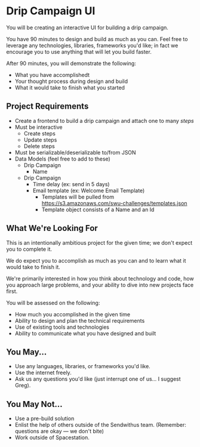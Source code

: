 Drip Campaign UI
================

You will be creating an interactive UI for building a drip campaign.

You have 90 minutes to design and build as much as you can. Feel free to 
leverage any technologies, libraries, frameworks you'd like; in fact we 
encourage you to use anything that will let you build faster.

After 90 minutes, you will demonstrate the following:
* What you have accomplishedt
* Your thought process during design and build
* What it would take to finish what you started


Project Requirements
--------------------

* Create a frontend to build a drip campaign and attach one to many *steps*
* Must be interactive
  * Create steps
  * Update steps
  * Delete steps
* Must be serializable/deserializable to/from JSON
* Data Models (feel free to add to these)
  * Drip Campaign
    * Name
  * Drip Campaign
    * Time delay (ex: send in 5 days)
    * Email template (ex: Welcome Email Template)
      * Templates will be pulled from https://s3.amazonaws.com/swu-challenges/templates.json
      * Template object consists of a Name and an Id



What We're Looking For
----------------------

This is an intentionally ambitious project for the given time; we don't expect you to complete it.

We do expect you to accomplish as much as you can and to learn what it would take to finish it.

We're primarily interested in how you think about technology and code, how you approach 
large problems, and your ability to dive into new projects face first.

You will be assessed on the following:

* How much you accomplished in the given time
* Ability to design and plan the technical requirements
* Use of existing tools and technologies
* Ability to communicate what you have designed and built


You May...
----------

* Use any languages, libraries, or frameworks you'd like.
* Use the internet freely.
* Ask us any questions you'd like (just interrupt one of us… I suggest Greg).


You May Not...
--------------

* Use a pre-build solution
* Enlist the help of others outside of the Sendwithus team. (Remember: questions are okay — we don't bite)
* Work outside of Spacestation.
